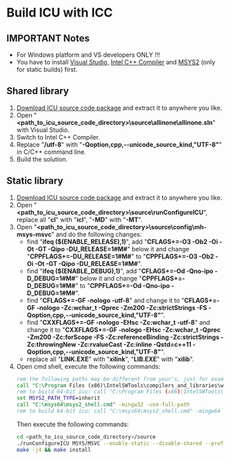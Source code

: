 ﻿# Build ICU with ICC

## IMPORTANT Notes

- For Windows platform and VS developers ONLY !!!
- You have to install [Visual Studio](https://www.visualstudio.com/downloads/), [Intel C++ Compiler](https://software.intel.com/en-us/c-compilers) and [MSYS2](http://www.msys2.org/) (only for static builds) first.

## Shared library

1. [Download ICU source code package](http://site.icu-project.org/download)  and extract it to anywhere you like.
2. Open "**<path_to_icu_source_code_directory>\source\allinone\allinone.sln**" with Visual Studio.
3. Switch to Intel C++ Compiler.
4. Replace "**/utf-8**" with "**-Qoption,cpp,--unicode_source_kind,"UTF-8"**" in C/C++ command line.
5. Build the solution.

## Static library

1. [Download ICU source code package](http://site.icu-project.org/download)  and extract it to anywhere you like.
2. Open "**<path_to_icu_source_code_directory>\source\runConfigureICU**", replace all "**cl**" with "**icl**", "**-MD**" with "**-MT**".
3. Open "**<path_to_icu_source_code_directory>\source\config\mh-msys-msvc**" and do the following changes:
   - find "**ifeq ($(ENABLE_RELEASE),1)**", add "**CFLAGS+=-O3 -Ob2 -Oi -Ot -GT -Qipo -DU_RELEASE=1#M#**" below it and change "**CPPFLAGS+=-DU_RELEASE=1#M#**" to "**CPPFLAGS+=-O3 -Ob2 -Oi -Ot -GT -Qipo -DU_RELEASE=1#M#**".
   - find "**ifeq ($(ENABLE_DEBUG),1)**", add "**CFLAGS+=-Od -Qno-ipo -D_DEBUG=1#M#**" below it and change "**CPPFLAGS+=-D_DEBUG=1#M#**" to "**CPPFLAGS+=-Od -Qno-ipo -D_DEBUG=1#M#**".
   - find "**CFLAGS+=-GF -nologo -utf-8**" and change it to "**CFLAGS+=-GF -nologo -Zc:wchar_t -Qprec -Zm200 -Zc:strictStrings -FS -Qoption,cpp,--unicode_source_kind,"UTF-8"**".
   - find "**CXXFLAGS+=-GF -nologo -EHsc -Zc:wchar_t -utf-8**" and change it to "**CXXFLAGS+=-GF -nologo -EHsc -Zc:wchar_t -Qprec -Zm200 -Zc:forScope -FS -Zc:referenceBinding -Zc:strictStrings -Zc:throwingNew -Zc:rvalueCast -Zc:inline -Qstd=c++11 -Qoption,cpp,--unicode_source_kind,"UTF-8"**".
   - replace all "**LINK.EXE**" with "**xilink**", "**LIB.EXE**" with "**xilib**".
4. Open cmd shell, execute the following commands:
   ```bat
   rem the following paths may be different from your's, just for example
   call "C:\Program Files (x86)\IntelSWTools\compilers_and_libraries\windows\bin\ipsxe-comp-vars.bat" ia32 vs2017
   rem to build 64-bit icu: call "C:\Program Files (x86)\IntelSWTools\compilers_and_libraries\windows\bin\ipsxe-comp-vars.bat" intel64 vs2017
   set MSYS2_PATH_TYPE=inherit
   call "C:\msys64\msys2_shell.cmd" -mingw32 -use-full-path
   rem to build 64-bit icu: call "C:\msys64\msys2_shell.cmd" -mingw64 -use-full-path
   ```
   Then execute the following commands:
   ```bash
   cd <path_to_icu_source_code_directory>/source
   ./runConfigureICU MSYS/MSVC --enable-static --disable-shared --prefix=$PWD/../../icu4c-x86-static-icc
   make -j4 && make install
   ```
